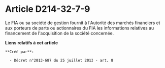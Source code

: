 # Article D214-32-7-9

Le FIA ou sa société de gestion fournit à l'Autorité des marchés financiers et aux porteurs de parts ou actionnaires du FIA
les informations relatives au financement de l'acquisition de la société concernée.

**Liens relatifs à cet article**

	**Créé par**:

	  - Décret n°2013-687 du 25 juillet 2013 - art. 8
